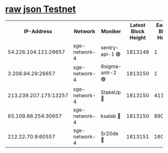 
[raw json Testnet](https://rpc-check.sget.stavr.tech/sget/rpc-sget-result.json)
=


<table><tr><th>IP-Address</th><th>Network</th><th>Moniker</th><th>Latest Block Height</th><th>Earliest Block Height</th><th>Catching Up</th><th>Tx Index</th><th>Voting Power</th><th>Scan Time</th></tr><tr><td>54.226.104.121:26657</td><td>sge-network-4</td><td>sentry-api-1 🟢</td><td>1813148</td><td>1</td><td>False</td><td>on</td><td>0</td><td>2024-03-01T21:41:03.752208978UTC</td></tr><tr><td>3.208.94.29:26657</td><td>sge-network-4</td><td>6sigma-sntr-2 🟢</td><td>1813150</td><td>1</td><td>False</td><td>on</td><td>0</td><td>2024-03-01T21:41:10.954060501UTC</td></tr><tr><td>213.239.207.175:13257</td><td>sge-network-4</td><td>StakeUp 🔴</td><td>1813150</td><td>411001</td><td>False</td><td>off</td><td>100</td><td>2024-03-01T21:41:10.049831831UTC</td></tr><tr><td>65.109.88.254:30657</td><td>sge-network-4</td><td>ksalab 🔴</td><td>1813150</td><td>890001</td><td>False</td><td>off</td><td>2516</td><td>2024-03-01T21:41:15.337591773UTC</td></tr><tr><td>212.22.70.9:60557</td><td>sge-network-4</td><td>Sr20de 🔴</td><td>1813151</td><td>1608978</td><td>False</td><td>on</td><td>104</td><td>2024-03-01T21:41:17.741524777UTC</td></tr></table>
